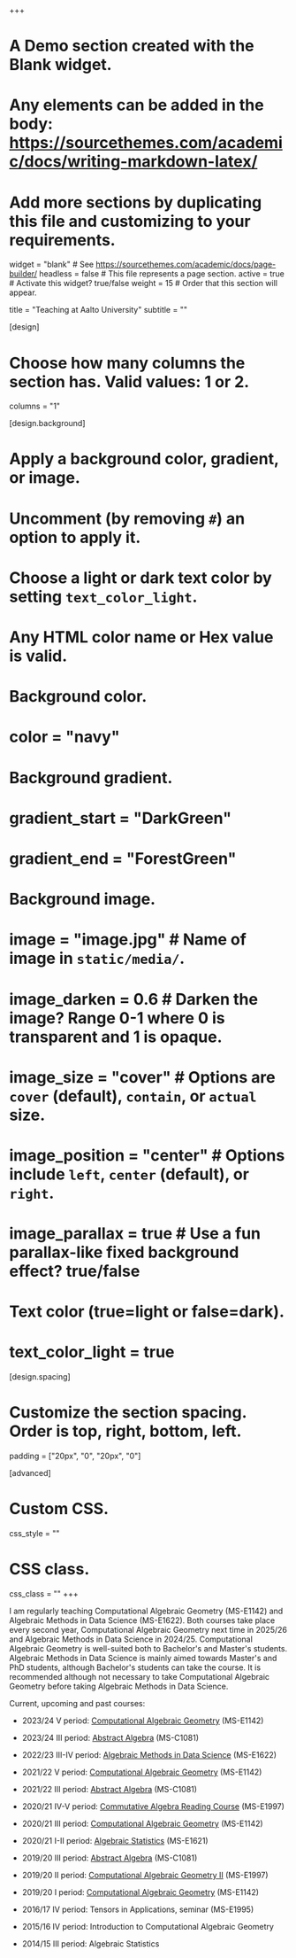 +++
# A Demo section created with the Blank widget.
# Any elements can be added in the body: https://sourcethemes.com/academic/docs/writing-markdown-latex/
# Add more sections by duplicating this file and customizing to your requirements.

widget = "blank"  # See https://sourcethemes.com/academic/docs/page-builder/
headless = false  # This file represents a page section.
active = true  # Activate this widget? true/false
weight = 15  # Order that this section will appear.

title = "Teaching at Aalto University"
subtitle = ""

[design]
  # Choose how many columns the section has. Valid values: 1 or 2.
  columns = "1"

[design.background]
  # Apply a background color, gradient, or image.
  #   Uncomment (by removing `#`) an option to apply it.
  #   Choose a light or dark text color by setting `text_color_light`.
  #   Any HTML color name or Hex value is valid.

  # Background color.
  # color = "navy"
  
  # Background gradient.
  # gradient_start = "DarkGreen"
  # gradient_end = "ForestGreen"
  
  # Background image.
  # image = "image.jpg"  # Name of image in `static/media/`.
  # image_darken = 0.6  # Darken the image? Range 0-1 where 0 is transparent and 1 is opaque.
  # image_size = "cover"  #  Options are `cover` (default), `contain`, or `actual` size.
  # image_position = "center"  # Options include `left`, `center` (default), or `right`.
  # image_parallax = true  # Use a fun parallax-like fixed background effect? true/false
  
  # Text color (true=light or false=dark).
  # text_color_light = true

[design.spacing]
  # Customize the section spacing. Order is top, right, bottom, left.
  padding = ["20px", "0", "20px", "0"]

[advanced]
 # Custom CSS. 
 css_style = ""
 
 # CSS class.
 css_class = ""
+++

I am regularly teaching Computational Algebraic Geometry (MS-E1142) and Algebraic Methods in Data Science (MS-E1622). Both courses take place every second year, Computational Algebraic Geometry next time in 2025/26 and Algebraic Methods in Data Science in 2024/25. Computational Algebraic Geometry is well-suited both to Bachelor's and Master's students. Algebraic Methods in Data Science is mainly aimed towards Master's and PhD students, although Bachelor's students can take the course. It is recommended although not necessary to take Computational Algebraic Geometry before taking Algebraic Methods in Data Science.

Current, upcoming and past courses:
- 2023/24 V period:        [Computational Algebraic Geometry](https://mycourses.aalto.fi/course/view.php?id=40624) (MS-E1142)

- 2023/24 III period:      [Abstract Algebra](https://mycourses.aalto.fi/course/view.php?id=40639) (MS-C1081) 

- 2022/23 III-IV period:    [Algebraic Methods in Data Science](https://mycourses.aalto.fi/course/view.php?id=36353) (MS-E1622) 

- 2021/22 V period:        [Computational Algebraic Geometry](https://mycourses.aalto.fi/course/view.php?id=32913) (MS-E1142)

- 2021/22 III period:      [Abstract Algebra](https://mycourses.aalto.fi/course/view.php?id=32928) (MS-C1081) 

- 2020/21 IV-V period:      [Commutative Algebra Reading Course](https://mycourses.aalto.fi/course/view.php?id=30884) (MS-E1997)

- 2020/21 III period:      [Computational Algebraic Geometry](https://mycourses.aalto.fi/course/view.php?id=29643) (MS-E1142)

- 2020/21 I-II period:     [Algebraic Statistics](https://mycourses.aalto.fi/course/view.php?id=29652) (MS-E1621)

- 2019/20 III period:      [Abstract Algebra](https://mycourses.aalto.fi/course/view.php?id=25681) (MS-C1081)

- 2019/20 II period:       [Computational Algebraic Geometry II](https://mycourses.aalto.fi/course/view.php?id=26523) (MS-E1997)

- 2019/20 I period:        [Computational Algebraic Geometry](https://mycourses.aalto.fi/course/view.php?id=26466) (MS-E1142)

- 2016/17 IV period:      Tensors in Applications, seminar (MS-E1995)

- 2015/16 IV period:      Introduction to Computational Algebraic Geometry

- 2014/15 III period:      Algebraic Statistics


